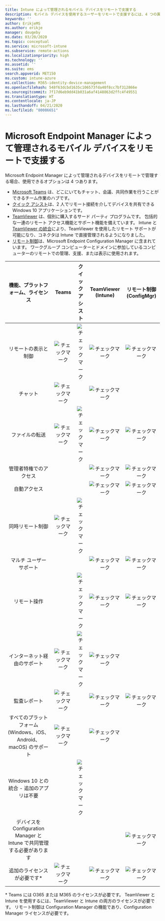 ```yaml
---
title: Intune によって管理されるモバイル デバイスをリモートで支援する
description: モバイル デバイスを使用するユーザーをリモートで支援するには、4 つの異なるオプションを使用できます。
keywords: ''
author: ErikjeMS
ms.author: erikje
manager: dougeby
ms.date: 03/20/2020
ms.topic: conceptual
ms.service: microsoft-intune
ms.subservice: remote-actions
ms.localizationpriority: high
ms.technology: ''
ms.assetid: ''
ms.suite: ems
search.appverid: MET150
ms.custom: intune-azure
ms.collection: M365-identity-device-management
ms.openlocfilehash: 548f63dcbd1635c106573fda40f8cc7bf312866e
ms.sourcegitcommit: 7f17d6eb9dd41b031a6af4148863d2ffc4f49551
ms.translationtype: HT
ms.contentlocale: ja-JP
ms.lasthandoff: 04/21/2020
ms.locfileid: "80086651"
---
```

# <a name="remotely-assist-mobile-devices-managed-by-microsoft-endpoint-manager"></a>Microsoft Endpoint Manager によって管理されるモバイル デバイスをリモートで支援する

Microsoft Endpoint Manager によって管理されるデバイスをリモートで管理する場合、使用できるオプションは 4 つあります。

- [Microsoft Teams](https://products.office.com/microsoft-teams/) は、どこにいてもチャット、会議、共同作業を行うことができるチーム作業のハブです。
- [クイック アシスト](https://support.microsoft.com/help/4027243/windows-10-solve-pc-problems-with-quick-assist)は、2 人でリモート接続を介してデバイスを共有できる Windows 10 アプリケーションです。
- [TeamViewer](https://www.teamviewer.com/) は、個別に購入するサード パーティ プログラムです。 包括的な一連のリモート アクセス機能とサポート機能を備えています。 Intune と [TeamViewer の統合](teamviewer-support.md)により、TeamViewer を使用したリモート サポートが可能になり、コネクタは Intune で直接管理されるようになりました。
- [リモート制御](https://docs.microsoft.com/configmgr/core/clients/manage/remote-control/introduction-to-remote-control)は、Microsoft Endpoint Configuration Manager に含まれています。 ワークグループ コンピューターとドメインに参加しているコンピューターのリモートでの管理、支援、または表示に使用されます。

| 機能、プラットフォーム、ライセンス | **Teams** | クイック アシスト | TeamViewer (Intune) | リモート制御 (ConfigMgr) |
|:---:|:---:|:---:|:---:|:---:|
| リモートの表示と制御 |![チェックマーク](../enrollment/media/enrollment-method-capab/checkmark.png)|![チェックマーク](../enrollment/media/enrollment-method-capab/checkmark.png)|![チェックマーク](../enrollment/media/enrollment-method-capab/checkmark.png)|![チェックマーク](../enrollment/media/enrollment-method-capab/checkmark.png)|
| チャット |![チェックマーク](../enrollment/media/enrollment-method-capab/checkmark.png)||![チェックマーク](../enrollment/media/enrollment-method-capab/checkmark.png)||
| ファイルの転送 |![チェックマーク](../enrollment/media/enrollment-method-capab/checkmark.png)|![チェックマーク](../enrollment/media/enrollment-method-capab/checkmark.png)|![チェックマーク](../enrollment/media/enrollment-method-capab/checkmark.png)|![チェックマーク](../enrollment/media/enrollment-method-capab/checkmark.png)|
| 管理者特権でのアクセス |||![チェックマーク](../enrollment/media/enrollment-method-capab/checkmark.png)|![チェックマーク](../enrollment/media/enrollment-method-capab/checkmark.png)|
| 自動アクセス |||![チェックマーク](../enrollment/media/enrollment-method-capab/checkmark.png)|![チェックマーク](../enrollment/media/enrollment-method-capab/checkmark.png)|
| 同時リモート制御 |![チェックマーク](../enrollment/media/enrollment-method-capab/checkmark.png)|![チェックマーク](../enrollment/media/enrollment-method-capab/checkmark.png)|||
| マルチ ユーザー サポート |||![チェックマーク](../enrollment/media/enrollment-method-capab/checkmark.png)|![チェックマーク](../enrollment/media/enrollment-method-capab/checkmark.png)|
| リモート操作 ||![チェックマーク](../enrollment/media/enrollment-method-capab/checkmark.png)|![チェックマーク](../enrollment/media/enrollment-method-capab/checkmark.png)|![チェックマーク](../enrollment/media/enrollment-method-capab/checkmark.png)|
| インターネット経由のサポート |![チェックマーク](../enrollment/media/enrollment-method-capab/checkmark.png)|![チェックマーク](../enrollment/media/enrollment-method-capab/checkmark.png)|![チェックマーク](../enrollment/media/enrollment-method-capab/checkmark.png)||
| 監査レポート |![チェックマーク](../enrollment/media/enrollment-method-capab/checkmark.png)||![チェックマーク](../enrollment/media/enrollment-method-capab/checkmark.png)|![チェックマーク](../enrollment/media/enrollment-method-capab/checkmark.png)|
| すべてのプラットフォーム (Windows、iOS、Android、macOS) のサポート |![チェックマーク](../enrollment/media/enrollment-method-capab/checkmark.png)||![チェックマーク](../enrollment/media/enrollment-method-capab/checkmark.png)||
| Windows 10 との統合 - 追加のアプリは不要 ||![チェックマーク](../enrollment/media/enrollment-method-capab/checkmark.png)|||
| デバイスを Configuration Manager と Intune で共同管理する必要があります ||||![チェックマーク](../enrollment/media/enrollment-method-capab/checkmark.png)|
| 追加のライセンスが必要です\* |![チェックマーク](../enrollment/media/enrollment-method-capab/checkmark.png)||![チェックマーク](../enrollment/media/enrollment-method-capab/checkmark.png)|![チェックマーク](../enrollment/media/enrollment-method-capab/checkmark.png)|

\* Teams には O365 または M365 のライセンスが必要です。 TeamViewer と Intune を使用するには、TeamViewer と Intune の両方のライセンスが必要です。 リモート制御は Configuration Manager の機能であり、Configuration Manager ライセンスが必要です。
